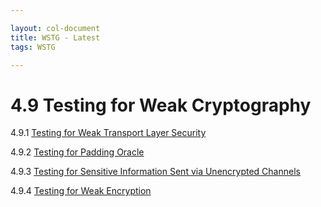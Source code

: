 ```yaml
---

layout: col-document
title: WSTG - Latest
tags: WSTG

---
```

# 4.9 Testing for Weak Cryptography

4.9.1 [Testing for Weak Transport Layer Security](01-Testing_for_Weak_Transport_Layer_Security.md)

4.9.2 [Testing for Padding Oracle](02-Testing_for_Padding_Oracle.md)

4.9.3 [Testing for Sensitive Information Sent via Unencrypted Channels](03-Testing_for_Sensitive_Information_Sent_via_Unencrypted_Channels.md)

4.9.4 [Testing for Weak Encryption](04-Testing_for_Weak_Encryption.md)
